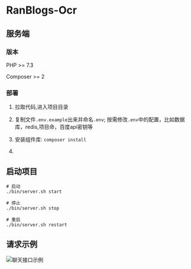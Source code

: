 # RanBlogs-Ocr

## 服务端

### 版本

PHP >= 7.3

Composer >= 2

### 部署

1. 拉取代码,进入项目目录

2. 复制文件`.env.example`出来并命名`.env`; 按需修改`.env`中的配置，比如数据库，redis,项目命，百度api密钥等

3. 安装组件库: `composer install`

4. 

## 启动项目

``` 
# 启动
./bin/server.sh start

# 停止
./bin/server.sh stop

# 重启
./bin/server.sh restart
```

## 请求示例

![聊天接口示例](https://github.com/zero-rbl/hyperf-openapi/raw/master/docs/images/371681208955_.pic.jpg)

